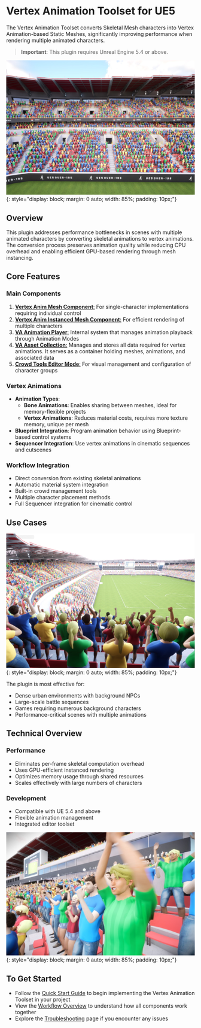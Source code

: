 # Vertex Animation Toolset for UE5

The Vertex Animation Toolset converts Skeletal Mesh characters into Vertex Animation-based Static Meshes, significantly improving performance when rendering multiple animated characters.

> **Important**: This plugin requires Unreal Engine 5.4 or above.

![Crowd Cheering](assets/Crowd_09.jpg){: style="display: block; margin: 0 auto; width: 85%; padding: 10px;"}

## Overview

This plugin addresses performance bottlenecks in scenes with multiple animated characters by converting skeletal animations to vertex animations. The conversion process preserves animation quality while reducing CPU overhead and enabling efficient GPU-based rendering through mesh instancing.

## Core Features

### Main Components
1. [**Vertex Anim Mesh Component**:](vertex-anim-mesh-component.md) For single-character implementations requiring individual control
2. [**Vertex Anim Instanced Mesh Component**:](vertex-anim-instanced-mesh-component.md) For efficient rendering of multiple characters
3. [**VA Animation Player**:](va-animation-player.md) Internal system that manages animation playback through Animation Modes
4. [**VA Asset Collection**:](va-asset-collection.md) Manages and stores all data required for vertex animations.  It serves as a container holding meshes, animations, and associated data
5. [**Crowd Tools Editor Mode**:](crowd-tools-editor-mode.md) For visual management and configuration of character groups

### Vertex Animations
- **Animation Types**:
    - **Bone Animations**: Enables sharing between meshes, ideal for memory-flexible projects
    - **Vertex Animations**: Reduces material costs, requires more texture memory, unique per mesh
- **Blueprint Integration**: Program animation behavior using Blueprint-based control systems
- **Sequencer Integration**: Use vertex animations in cinematic sequences and cutscenes

### Workflow Integration
- Direct conversion from existing skeletal animations
- Automatic material system integration
- Built-in crowd management tools
- Multiple character placement methods
- Full Sequencer integration for cinematic control

## Use Cases

![Crowd Cheering](assets/Crowd_08.jpg){: style="display: block; margin: 0 auto; width: 85%; padding: 10px;"}

The plugin is most effective for:

- Dense urban environments with background NPCs
- Large-scale battle sequences
- Games requiring numerous background characters
- Performance-critical scenes with multiple animations

## Technical Overview

### Performance
- Eliminates per-frame skeletal computation overhead
- Uses GPU-efficient instanced rendering
- Optimizes memory usage through shared resources
- Scales effectively with large numbers of characters

### Development
- Compatible with UE 5.4 and above
- Flexible animation management
- Integrated editor toolset

![Crowd Cheering](assets/Crowd_06.jpg){: style="display: block; margin: 0 auto; width: 85%; padding: 10px;"}

## To Get Started

- Follow the [Quick Start Guide](quick-start.md) to begin implementing the Vertex Animation Toolset in your project
- View the [Workflow Overview](workflow-overview.md) to understand how all components work together
- Explore the [Troubleshooting](troubleshooting.md) page if you encounter any issues
